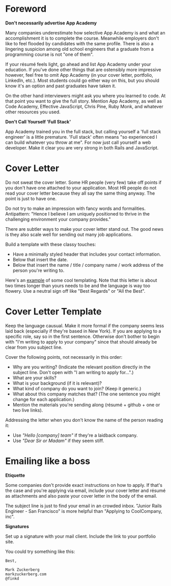 # Foreword

**Don't necessarily advertise App Academy**

Many companies underestimate how selective App Academy is and what an accomplishment it is to complete the course. Meanwhile employers don't like to feel flooded by candidates with the same profile. There is also a lingering suspicion among old school engineers that a graduate from a programming course is not "one of them".

If your résumé feels light, go ahead and list App Academy under your education. If you've done other things that are ostensibly more impressive however, feel free to omit App Academy (in your cover letter, portfolio, LinkedIn, etc.). Most students could go either way on this, but you should know it's an option and past graduates have taken it.

On the other hand interviewers might ask you where you learned to code. At that point you want to give the full story. Mention App Academy, as well as Code Academy, Effective JavaScript, Chris Pine, Ruby Monk, and whatever other resources you used.

**Don't Call Yourself 'Full Stack'**

App Academy trained you in the full stack, but calling yourself a 'full stack engineer' is a little premature. 'Full stack' often means "so experienced I can build whatever you throw at me". For now just call yourself a web developer. Make it clear you are very strong in both Rails and JavaScript.


# Cover Letter

Do not sweat the cover letter. Some HR people (very few) take off points if you don't have one attached to your application. Most HR people do not read your cover letter because they all say the same thing anyway. The point is just to have one.

Do not try to make an impression with fancy words and formalities. Antipattern: "Hence I believe I am uniquely positioned to thrive in the challenging environment your company provides."

There are subtler ways to make your cover letter stand out. The good news is they also scale well for sending out many job applications.

Build a template with these classy touches:

* Have a minimally styled header that includes your contact information.
* Below that insert the date.
* Below that insert the name / title / company name / work address of the person you're writing to.

Here's an [example][example-cover-letter] of some cool templating. Note that this letter is about two times longer than yours needs to be and the language is way too flowery. Use a neutral sign off like "Best Regards" or "All the Best".

[example-cover-letter]: http://www.eliteresumewriting.com/images/Sales%20Sample%20Cover%20Letter.jpg


# Cover Letter Template

Keep the language causual. Make it more formal if the company seems less laid back (especially if they're based in New York). If you are applying to a specific role, say so in the first sentence. Otherwise don't bother to begin with "I'm writing to apply to your company" since that should already be clear from you subject line.

Cover the following points, not necessarily in this order:
* Why are you writing? (Indicate the relevant position directly in the subject line. Don't open with "I am writing to apply for...".)
* What are your skills?
* What is your background (if it is relevant)?
* What kind of company do you want to join? (Keep it generic.)
* What about this company matches that? (The one sentence you might change for each application.)
* Mention the materials you're sending along (résumé + github + one or two live links).


 Addressing the letter when you don't know the name of the person reading it:
* Use *"Hello [company] team"* if they're a laidback company.
* Use *"Dear Sir or Madam"* if they seem stiff.

# Emailing like a boss

**Etiquette**

Some companies don't provide exact instructions on how to apply. If that's the case and you're applying via email, include your cover letter and résumé as attachments and also paste your cover letter in the body of the email.

The subject line is just to find your email in an crowded inbox. "Junior Rails Engineer - San Francisco" is more helpful than "Applying to CoolCompany, inc".

**Signatures**

Set up a signature with your mail client. Include the link to your portfolio site.

You could try something like this:

    Best,
    
    Mark Zuckerberg
    markzuckerberg.com
    @finkd
